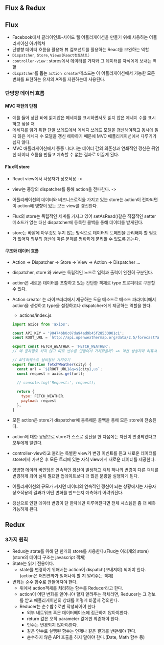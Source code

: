 ## Flux & Redux

## Flux
- Facebook에서 클라이언트-사이드 웹 어플리케이션을 만들기 위해 사용하는 어플리케이션 아키텍쳐
- 단방향 데이터 흐름을 활용해 뷰 컴포넌트를 활용하는 React를 보완하는 역할
- `Dispatcher`, `Store`, `Views(React컴포넌트)`
- `controller-view` : stores에서 데이터를 가져와 그 데이터를 자식에게 보내는 역할
- `dispatcher`를 돕는 `action creator`메소드는 이 어플리케이션에서 가능한 모든 변화를 표현하는 유저의 API를 지원하는데 사용된다.

### 단방향 데이터 흐름
#### MVC 패턴의 단점
- 예를 들어 상단 바에 읽지않은 메세지를 표시하면서도 읽지 않은 메세지 수를 표시하고 싶을 때
- 메세지를 읽기 위한 단일 쓰레드에서 메세지 쓰레드 모델을 갱신해야하고 동시에 읽지 않은 메세지 수 모델을 갱신 해야하기 때문에 MVC 애플리케이션에서 다루기가 쉽지 않다.
- MVC 애플리케이션에서 종종 나타나는 데이터 간의 의존성과 연쇄적인 갱신은 뒤얽힌 데이터 흐름을 만들고 예측할 수 없는 결과로 이끌게 된다.

#### Flux의 store
- React view에서 사용자가 상호작용 ->
- view는 중앙의 dispatcher를 통해 action을 전파한다. ->
- 어플리케이션의 데이터와 비즈니스로직을 가지고 있는 store는 action이 전파되면 이 action에 영향이 있는 모든 view를 갱신한다.

- Flux의 store는 독립적인 세계를 가지고 있어 setAsRead()같은 직접적인 setter 메소드가 없는 대신 dispatcher에 등록한 콜백을 통해 데이터를 받게된다.
- store는 바깥에 아무것도 두지 않는 방식으로 데이터의 도메인을 관리해야 할 필요가 없어져 외부의 갱신에 따른 문제를 명확하게 분리할 수 있도록 돕는다.

#### 구조와 데이터 흐름
- Action -> Dispatcher -> Store -> View -> Action -> Dispatcher ...
- dispatcher, store 와 view는 독립적인 노드로 입력과 출력이 완전히 구분된다.
- action은 새로운 데이터를 포함하고 있는 간단한 객체로 type 프로퍼티로 구분할 수 있다.

- Action creator 는 라이브러리에서 제공하는 도움 메소드로 메소드 파라미터에서 action을 생성하고 type을 설정하고나 dispatcher에게 제공하는 역할을 한다.
  - actions/index.js
  ```js
  import axios from 'axios';

  const API_KEY = '90474bb0c07da94ad9b45f28533901c1';
  const ROOT_URL = `http://api.openweathermap.org/data/2.5/forecast?appid=${API_KEY}`;

  export const FETCH_WEATHER = 'FETCH_WEATHER';
  // 왜 문자열로 하지 않고 따로 변수를 만들어서 가져왔을까? => 액션 생성자와 리듀서 사이에 액션 타입을 계속 일정하게 유지하기 위해

  // API리퀘스트 날씨정보 가져오기
  export function fetchWeather(city) {
    const url = `${ROOT_URL}&q=${city},us`;
    const request = axios.get(url);
    
    // console.log('Request:', request);

    return {
      type: FETCH_WEATHER,
      payload: request
    };
  }
  ```
- 모든 action은 store가 dispatcher에 등록해둔 콜백을 통해 모든 store에 전송된다.
- action에 대한 응답으로 store가 스스로 갱신을 한 다음에는 자신이 변경되었다고 모두에게 알린다.
- controller-view라고 불리는 특별한 view가 변경 이벤트를 듣고 새로운 데이터를 store에서 가져온 후 모든 트리에 있는 자식 view에게 새로운 데이터를 제공한다.

- 양방향 데이터 바인딩은 연속적인 갱신이 발생하고 객체 하나의 변경이 다른 객체를 변경하게 되어 실제 필요한 업데이트보다 더 많은 분량을 실행하게 된다.
- 어플리케이션의 규모가 커지면 데이터의 연속적인 갱신이 되는 상황에서는 사용자 상호작용의 결과가 어떤 변화를 만드는지 예측하기 어려워진다.
- 갱신으로 인한 데이터 변경이 단 한차례만 이루어진다면 전체 시스템은 좀 더 예측 가능하게 된다.


## Redux
### 3가지 원칙
- Redux는 state를 위해 단 한개의 store를 사용한다.(Flux는 여러개의 store) (store의 데이터 구조는 javascript 객체)
- State는 읽기 전용이다.
  - state를 변경하기 위해서는 action이 dispatch(보내져야) 되어야 한다.(action은 어떤변화가 일어나야 할 지 알려주는 객체)
- 변화는 순수 함수로 만들어져야 한다.
  - 위에서 action객체를 처리하는 함수를 Reducer라고 한다.
  - action이 어떤 변화를 일어나야 할지 알려주는 객체라면, Reducer는 그 정보를 받고 애플리케이션의 상태를 어떻게 바꿀지 정의한다.
  - Reducer는 순수함수로만 작성되어야 한다
    - 외부 네트워크 혹은 데이터베이스에 접근하지 않아야한다.
    - return 값은 오직 parameter 값에만 의존해야 한다.
    - 인수는 변경되지 않아야한다.
    - 같은 인수로 실행된 함수는 언제나 같은 결과를 반환해야 한다.
    - 순수하지 않은 API 호출을 하지 말아야 한다.(Date, Math 함수 등)


